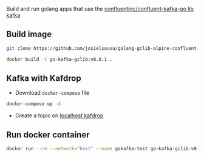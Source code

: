 Build and run golang apps that use the [confluentinc/confluent-kafka-go lib kafka](github.com/confluentinc/confluent-kafka-go)

## Build image

```bash
git clone https://github.com/josielsousa/golang-gclib-alpine-confluent-kafka

docker build -t go-kafka-gclib:v0.0.1 .
```

## Kafka with Kafdrop

- Download `docker-compose` file 
```bash 
docker-compose up -d
```

- Create a topic on [localhost kafdrop](http://localhost:19000/)


## Run docker container

```bash
docker run --rm --network="host" --name gokafka-test go-kafka-gclib:v0.0.1
```